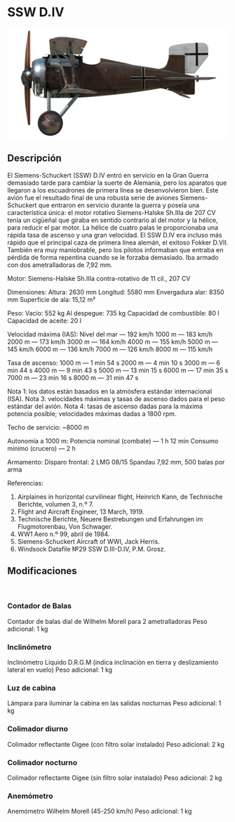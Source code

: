 ﻿# SSW D.IV

![schuckertdiv](../images/schuckertdiv.png)

## Descripción

El Siemens-Schuckert (SSW) D.IV entró en servicio en la Gran Guerra demasiado tarde para cambiar la suerte de Alemania, pero los aparatos que llegaron a los escuadrones de primera línea se desenvolvieron bien. Este avión fue el resultado final de una robusta serie de aviones Siemens-Schuckert que entraron en servicio durante la guerra y poseía una característica única: el motor rotativo Siemens-Halske Sh.IIIa de 207 CV tenía un cigüeñal que giraba en sentido contrario al del motor y la hélice, para reducir el par motor. La hélice de cuatro palas le proporcionaba una rápida tasa de ascenso y una gran velocidad. El SSW D.IV era incluso más rápido que el principal caza de primera línea alemán, el exitoso Fokker D.VII. También era muy maniobrable, pero los pilotos informaban que entraba en pérdida de forma repentina cuando se le forzaba demasiado. Iba armado con dos ametralladoras de 7,92 mm.


Motor:
Siemens-Halske Sh.IIIa contra-rotativo de 11 cil., 207 CV

Dimensiones:
Altura: 2630 mm
Longitud: 5580 mm
Envergadura alar: 8350 mm
Superficie de ala: 15,12 m²

Peso:
Vacío: 552 kg
Al despegue: 735 kg
Capacidad de combustible: 80 l
Capacidad de aceite: 20 l

Velocidad máxima (IAS):
Nivel del mar — 192 km/h
1000 m — 183 km/h
2000 m — 173 km/h
3000 m — 164 km/h
4000 m — 155 km/h
5000 m — 145 km/h
6000 m — 136 km/h
7000 m — 126 km/h
8000 m — 115 km/h

Tasa de ascenso:
1000 m — 1 min 54 s
2000 m — 4 min 10 s
3000 m — 6 min 44 s
4000 m — 9 min 43 s
5000 m — 13 min 15 s
6000 m — 17 min 35 s
7000 m — 23 min 16 s
8000 m — 31 min 47 s

Nota 1: los datos están basados en la atmósfera estándar internacional (ISA).
Nota 3: velocidades máximas y tasas de ascenso dados para el peso estándar del avión.
Nota 4: tasas de ascenso dadas para la máxima potencia posible; velocidades máximas dadas a 1800 rpm.

Techo de servicio: ~8000 m

Autonomía a 1000 m:
Potencia nominal (combate) — 1 h 12 min
Consumo mínimo (crucero) — 2 h

Armamento:
Disparo frontal: 2 LMG 08/15 Spandau 7,92 mm, 500 balas por arma

Referencias:
1) Airplaines in horizontal curvilinear flight, Heinrich Kann, de Technische Berichte, volumen 3, n.º 7.
2) Flight and Aircraft Engineer, 13 March, 1919.
3) Technische Berichte, Neuere Bestrebungen und Erfahrungen im Flugmotorenbau, Von Schwager.
4) WW1 Aero n.º 99, abril de 1984.
5) Siemens-Schuckert Aircraft of WWI, Jack Herris.
6) Windsock Datafile №29 SSW D.III-D.IV, P.M. Grosz.

## Modificaciones
﻿

### Contador de Balas

Contador de balas dial de Wilhelm Morell para 2 ametralladoras
Peso adicional: 1 kg
﻿

### Inclinómetro

Inclinómetro Líquido D.R.G.M (indica inclinación en tierra y deslizamiento lateral en vuelo)
Peso adicional: 1 kg
﻿

### Luz de cabina

Lámpara para iluminar la cabina en las salidas nocturnas
Peso adicional: 1 kg
﻿

### Colimador diurno

Colimador reflectante Oigee (con filtro solar instalado)
Peso adicional: 2 kg
﻿

### Colimador nocturno

Colimador reflectante Oigee (sin filtro solar instalado)
Peso adicional: 2 kg
﻿

### Anemómetro

Anemómetro Wilhelm Morell (45-250 km/h)
Peso adicional: 1 kg
